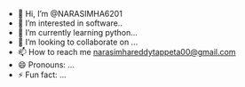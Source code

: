 - 👋 Hi, I’m @NARASIMHA6201
- 👀 I’m interested in software..
- 🌱 I’m currently learning python...
- 💞️ I’m looking to collaborate on ...
- 📫 How to reach me narasimhareddytappeta00@gmail.com
- 😄 Pronouns: ...
- ⚡ Fun fact: ...

<!---
NARASIMHA6201/NARASIMHA6201 is a ✨ special ✨ repository because its `README.md` (this file) appears on your GitHub profile.
You can click the Preview link to take a look at your changes.
--->
